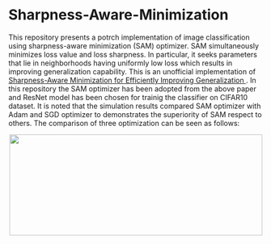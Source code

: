 # Sharpness-Aware-Minimization

This repository presents a potrch implementation of image classification using sharpness-aware minimization (SAM) optimizer. SAM simultaneously minimizes loss value and loss sharpness. In particular, it seeks parameters that lie in neighborhoods having uniformly low loss which results in improving generalization capability. This is an unofficial implementation of [Sharpness-Aware Minimization for Efficiently Improving
Generalization
](https://arxiv.org/pdf/2010.01412.pdf). In this repository the SAM optimizer has been adopted from the above paper and ResNet model has been chosen for trainig the classifier on CIFAR10 dataset. It is noted that the simulation results compared SAM optimizer with Adam and SGD optimizer to demonstrates the superiority of SAM respect to others. The comparison of three optimization can be seen as follows:

<p align="center">
<img src="https://user-images.githubusercontent.com/51369142/116109471-b79c6d80-a6ac-11eb-899d-c98169f5ab49.PNG" width="500" height="200">
 </p>
 
 
